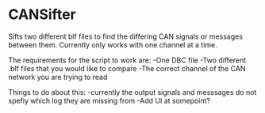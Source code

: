 # CANSifter
Sifts two different blf files to find the differing CAN signals or messages between them. Currently only works with one channel at a time.

The requirements for the script to work are:
  -One DBC file
  -Two different .blf files that you would like to compare
  -The correct channel of the CAN network you are trying to read

Things to do about this:
  -currently the output signals and messsages do not spefiy which log they are missing from
  -Add UI at somepoint?
